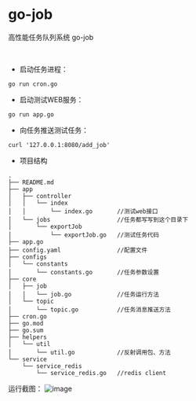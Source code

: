 # go-job

高性能任务队列系统 go-job

<br/>

- 启动任务进程：

```
go run cron.go
```

- 启动测试WEB服务：

```
go run app.go
```

- 向任务推送测试任务：

```
curl '127.0.0.1:8080/add_job'
```

- 项目结构

```
.
├── README.md
├── app
│   ├── controller
│   │   └── index
│   │       └── index.go       //测试web接口
│   └── jobs                   //任务都写写到这个目录下
│       └── exportJob
│           └── exportJob.go   //测试任务代码
├── app.go
├── config.yaml                //配置文件
├── configs
│   └── constants
│       └── constants.go       //任务参数设置
├── core                       
│   ├── job
│   │   └── job.go             //任务运行方法
│   └── topic
│       └── topic.go           //任务消息推送方法
├── cron.go
├── go.mod
├── go.sum
├── helpers
│   └── util
│       └── util.go            //反射调用包、方法
└── service
    └── service_redis
        └── service_redis.go   //redis client
```
运行截图：
![image](https://github.com/lizhenjian/go-job/assets/8486305/6107c1c7-c350-4959-9364-cae87391ed4a)
